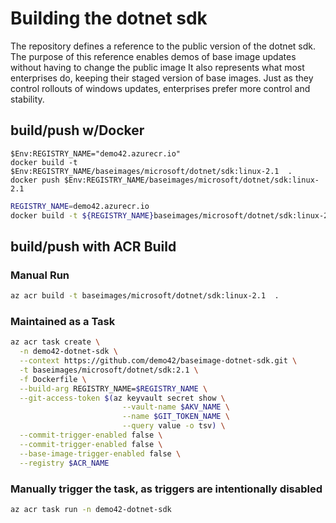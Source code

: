 # Building the dotnet sdk
The repository defines a reference to the public version of the dotnet sdk. 
The purpose of this reference enables demos of base image updates without having to change the public image
It also represents what most enterprises do, keeping their staged version of base images. Just as they control rollouts of windows updates, enterprises prefer more control and stability. 

## build/push w/Docker

```powsershell
$Env:REGISTRY_NAME="demo42.azurecr.io"
docker build -t $Env:REGISTRY_NAME/baseimages/microsoft/dotnet/sdk:linux-2.1  .
docker push $Env:REGISTRY_NAME/baseimages/microsoft/dotnet/sdk:linux-2.1
```
```sh
REGISTRY_NAME=demo42.azurecr.io
docker build -t ${REGISTRY_NAME}baseimages/microsoft/dotnet/sdk:linux-2.1  .
```

## build/push with ACR Build

### Manual Run
```sh
az acr build -t baseimages/microsoft/dotnet/sdk:linux-2.1  .
```

### Maintained as a Task

```sh
az acr task create \
  -n demo42-dotnet-sdk \
  --context https://github.com/demo42/baseimage-dotnet-sdk.git \
  -t baseimages/microsoft/dotnet/sdk:2.1 \
  -f Dockerfile \
  --build-arg REGISTRY_NAME=$REGISTRY_NAME \
  --git-access-token $(az keyvault secret show \
                         --vault-name $AKV_NAME \
                         --name $GIT_TOKEN_NAME \
                         --query value -o tsv) \
  --commit-trigger-enabled false \
  --commit-trigger-enabled false \
  --base-image-trigger-enabled false \
  --registry $ACR_NAME 
```

### Manually trigger the task, as triggers are intentionally disabled

```sh
az acr task run -n demo42-dotnet-sdk
```
